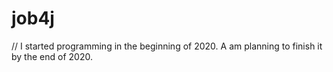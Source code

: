 # job4j

// I started programming in the beginning of 2020. A am planning to finish it by the end of 2020.